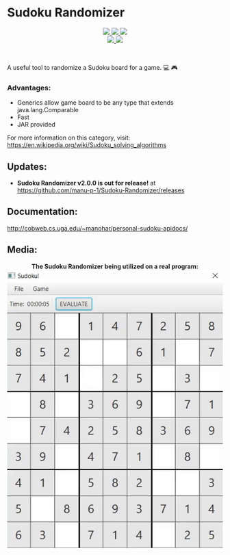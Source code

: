 
# Sudoku Randomizer
<p align="center">
  <a href="https://www.oracle.com/java/" target="_blank">
    <img src="https://forthebadge.com/images/badges/made-with-java.svg">
  </a>
  
  <a href="https://gph.is/1UFc4RM" target="_blank">
    <img src="https://forthebadge.com/images/badges/built-with-swag.svg">
  </a>
  
  <a href="https://www.georgiapower.com/" target="_blank">
    <img src="https://forthebadge.com/images/badges/powered-by-electricity.svg">  
  </a>
  
  <br/>
  <a href="https://www.java.com/en/download/" target="_blank">
    <img src="https://img.shields.io/badge/Java%20Version-%3E%3D%201.8.0%20-orange.svg?style=for-the-badge">
  </a>
  
  <a href="https://github.com/manu-p-1/Sudoku-Randomizer/commits/master" target="_blank">
    <img src="https://img.shields.io/github/commits-since/manu-p-1/Sudoku-Randomizer/v1.0.0.svg?style=for-the-badge">
  </a>
</p>


<br/>

A useful tool to randomize a Sudoku board for a game. :computer: :video_game:    
### Advantages:
- Generics allow game board to be any type that extends java.lang.Comparable
- Fast
- JAR provided

For more information on this category, visit: https://en.wikipedia.org/wiki/Sudoku_solving_algorithms

## Updates:
- **Sudoku Randomizer v2.0.0 is out for release!** at https://github.com/manu-p-1/Sudoku-Randomizer/releases

## Documentation:
http://cobweb.cs.uga.edu/~manohar/personal-sudoku-apidocs/  

## Media:
<p align="center">
    <b>The Sudoku Randomizer being utilized on a real program:</b>
    <img src="https://github.com/manu-p-1/Sudoku-Randomizer/blob/master/Application_Media/Application_Recording.gif">   
</p>

